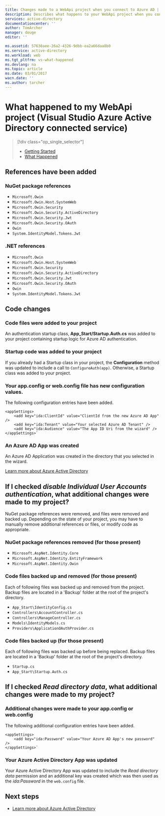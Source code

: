 ```yaml
---
title: Changes made to a WebApi project when you connect to Azure AD | Azure
description: Describes what happens to your WebApi project when you connect to Azure AD by using Visual Studio
services: active-directory
documentationcenter: ''
author: TomArcher
manager: douge
editor: ''

ms.assetid: 57630aee-26a2-4326-9dbb-ea2a66daa8b0
ms.service: active-directory
ms.workload: web
ms.tgt_pltfrm: vs-what-happened
ms.devlang: na
ms.topic: article
ms.date: 03/01/2017
wacn.date: ''
ms.author: tarcher
---
```


# What happened to my WebApi project (Visual Studio Azure Active Directory connected service)
> [!div class="op_single_selector"]
>- [Getting Started](./vs-active-directory-webapi-getting-started.md)
>- [What Happened](./vs-active-directory-webapi-what-happened.md)

## References have been added
### NuGet package references
- `Microsoft.Owin`
- `Microsoft.Owin.Host.SystemWeb`
- `Microsoft.Owin.Security`
- `Microsoft.Owin.Security.ActiveDirectory`
- `Microsoft.Owin.Security.Jwt`
- `Microsoft.Owin.Security.OAuth`
- `Owin`
- `System.IdentityModel.Tokens.Jwt`

### .NET references
- `Microsoft.Owin`
- `Microsoft.Owin.Host.SystemWeb`
- `Microsoft.Owin.Security`
- `Microsoft.Owin.Security.ActiveDirectory`
- `Microsoft.Owin.Security.Jwt`
- `Microsoft.Owin.Security.OAuth`
- `Owin`
- `System.IdentityModel.Tokens.Jwt`

## Code changes
### Code files were added to your project
An authentication startup class, **App_Start/Startup.Auth.cs** was added to your project containing startup logic for Azure AD authentication.

### Startup code was added to your project
If you already had a Startup class in your project, the **Configuration** method was updated to include a call to `ConfigureAuth(app)`. Otherwise, a Startup class was added to your project.

### Your app.config or web.config file has new configuration values.
The following configuration entries have been added.

```
<appSettings>
    <add key="ida:ClientId" value="ClientId from the new Azure AD App" />
    <add key="ida:Tenant" value="Your selected Azure AD Tenant" />
    <add key="ida:Audience" value="The App ID Uri from the wizard" />
</appSettings>`
```

### An Azure AD App was created
An Azure AD Application was created in the directory that you selected in the wizard.

[Learn more about Azure Active Directory](https://www.azure.cn/home/features/identity/)

## If I checked *disable Individual User Accounts authentication*, what additional changes were made to my project?
NuGet package references were removed, and files were removed and backed up. Depending on the state of your project, you may have to manually remove additional references or files, or modify code as appropriate.

### NuGet package references removed (for those present)
- `Microsoft.AspNet.Identity.Core`
- `Microsoft.AspNet.Identity.EntityFramework`
- `Microsoft.AspNet.Identity.Owin`

### Code files backed up and removed (for those present)
Each of following files was backed up and removed from the project. Backup files are located in a 'Backup' folder at the root of the project's directory.

- `App_Start\IdentityConfig.cs`
- `Controllers\AccountController.cs`
- `Controllers\ManageController.cs`
- `Models\IdentityModels.cs`
- `Providers\ApplicationOAuthProvider.cs`

### Code files backed up (for those present)
Each of following files was backed up before being replaced. Backup files are located in a 'Backup' folder at the root of the project's directory.

- `Startup.cs`
- `App_Start\Startup.Auth.cs`

## If I checked *Read directory data*, what additional changes were made to my project?
### Additional changes were made to your app.config or web.config
The following additional configuration entries have been added.

```
<appSettings>
    <add key="ida:Password" value="Your Azure AD App's new password" />
</appSettings>`
```

### Your Azure Active Directory App was updated
Your Azure Active Directory App was updated to include the *Read directory data* permission and an additional key was created which was then used as the *ida:Password* in the `web.config` file.

## Next steps
- [Learn more about Azure Active Directory](https://www.azure.cn/home/features/identity/)